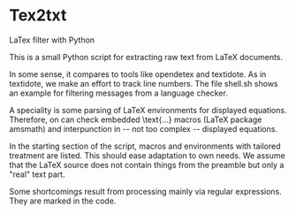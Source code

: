 # Tex2txt
LaTex filter with Python

This is a small Python script for extracting raw text from LaTeX documents.

In some sense, it compares to tools like opendetex and textidote. As in textidote, we make an effort to track line numbers. The file shell.sh shows an example for filtering messages from a language checker.

A speciality is some parsing of LaTeX environments for displayed equations. Therefore, on can check embedded \text{...} macros (LaTeX package amsmath) and interpunction in -- not too complex -- displayed equations.

In the starting section of the script, macros and environments with tailored treatment are listed. This should ease adaptation to own needs. We assume that the LaTeX source does not contain things from the preamble but only a "real" text part.

Some shortcomings result from processing mainly via regular expressions. They are marked in the code.
